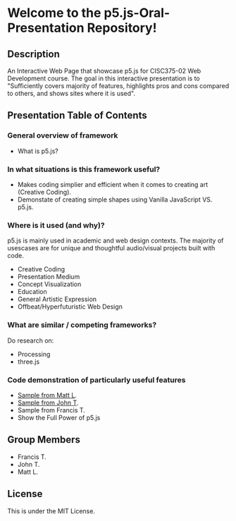 # Welcome to the p5.js-Oral-Presentation Repository!

## Description

An Interactive Web Page that showcase p5.js for CISC375-02 Web Development course. The goal in this interactive presentation is to "Sufficiently covers majority of features, highlights pros and cons compared to others, and shows sites where it is used".

## Presentation Table of Contents

### General overview of framework

- What is p5.js?

### In what situations is this framework useful?

- Makes coding simplier and efficient when it comes to creating art (Creative Coding).
- Demonstate of creating simple shapes using Vanilla JavaScript VS. p5.js.

### Where is it used (and why)?

p5.js is mainly used in academic and web design contexts. The majority of usescases are for unique and thoughtful audio/visual projects built with code.

- Creative Coding
- Presentation Medium
- Concept Visualization
- Education
- General Artistic Expression
- Offbeat/Hyperfuturistic Web Design

### What are similar / competing frameworks?

Do research on:

- Processing
- three.js

### Code demonstration of particularly useful features

- <a href="https://editor.p5js.org/johntran038/sketches/kb-L1C1gM">Sample from Matt L</a>.
- <a href="https://editor.p5js.org/johntran038/sketches/kb-L1C1gM">Sample from John T</a>.
- Sample from Francis T.
- Show the Full Power of p5.js

## Group Members

- Francis T.
- John T.
- Matt L.

## License

This is under the MIT License.
